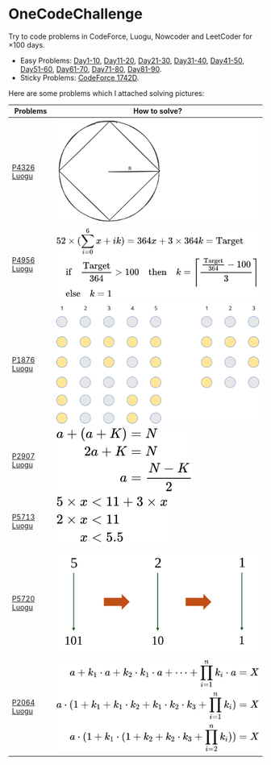 # OneCodeChallenge

Try to code problems in CodeForce, Luogu, Nowcoder and LeetCoder for $\times 100$ days.

- Easy Problems: [Day1-10](./Day1-10/), [Day11-20](./Day11-20/), [Day21-30](./Day21-30/), [Day31-40](./Day31-40/), [Day41-50](./Day41-50/), [Day51-60](./Day51-60/), [Day61-70](./Day61-70/), [Day71-80](./Day71-80/), [Day81-90](./Day81-90/).
- Sticky Problems: [CodeForce 1742D](./Day71-80/Day75/1742DinCodeForce.cpp).

Here are some problems which I attached solving pictures:

|Problems|How to solve?|
|---|---|
|[P4326 Luogu](https://www.luogu.com.cn/problem/P4326)|![P4326 Solve](./Day1-10/Day1/P4326inLuogu.svg)|
|[P4956 Luogu](https://www.luogu.com.cn/problem/P4956)|![P4956 Solve](./Day21-30/Day22/P4956solve.svg)|
|[P1876 Luogu](https://www.luogu.com.cn/problem/P1876)|![P1876 Solve](./Day61-70/Day63/Idea.svg)|
|[P2907 Luogu](https://www.luogu.com.cn/problem/P2907)|![P2907 Solve](./Day61-70/Day66/Solve.svg)|
|[P5713 Luogu](https://www.luogu.com.cn/problem/P5713)|![P5713 Solve](./Day61-70/Day69/Solve.svg)|
|[P5720 Luogu](https://www.luogu.com.cn/problem/P5720)|![P5720 Solve](./Day71-80/Day71/Solve.svg)|
|[P2064 Luogu](https://www.luogu.com.cn/problem/P52064)|![P2064 Solve](./Day81-90/Day88/P2064%20Solve.svg)|
